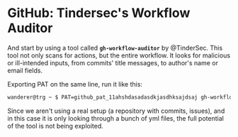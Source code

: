 # GitHub: Tindersec's Workflow Auditor

And start by using a tool called **`gh-workflow-auditor`** by @TinderSec. This tool not only scans for actions, but the entire workflow. It looks for malicious or ill-intended inputs, from commits' title messages, to author's name or email fields.

Exporting PAT on the same line, run it like this:

```bash
wanderer@trg ~ $ PAT=github_pat_11ahshdasadasdkjasdhksajdsaj gh-workflow-auditor --type repo step-security-github-actions-goat
```

Since we aren't using a real setup (a repository with commits, issues), and in this case it is only looking through a bunch of yml files, the full potential of the tool is not being exploited.
